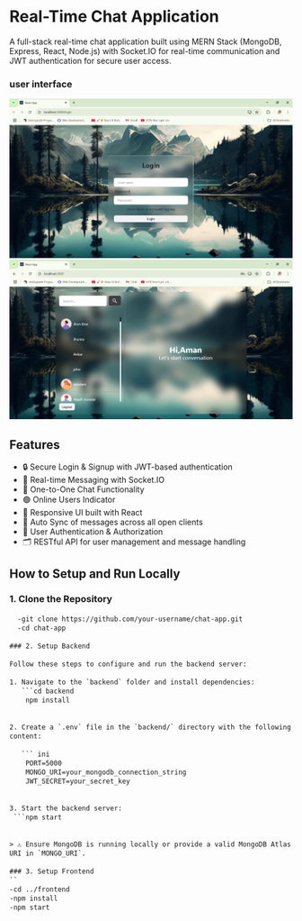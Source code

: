 # Real-Time Chat Application

A full-stack real-time chat application built using MERN Stack (MongoDB, Express, React, Node.js) with Socket.IO for real-time communication and JWT authentication for secure user access.
### user interface
![Sign Up Page](./frontend/assets/landing-page.png)
![Chat Page](./frontend/assets/chat-page.png)


## Features
- 🔒 Secure Login & Signup with JWT-based authentication
- 💬 Real-time Messaging with Socket.IO
- 👥 One-to-One Chat Functionality
- 🟢 Online Users Indicator
- 🎨 Responsive UI built with React
- 🔄 Auto Sync of messages across all open clients
- 🧾 User Authentication & Authorization
- 🗂️ RESTful API for user management and message handling

## How to Setup and Run Locally

 ### 1. Clone the Repository
```
  -git clone https://github.com/your-username/chat-app.git
  -cd chat-app 

### 2. Setup Backend

Follow these steps to configure and run the backend server:

1. Navigate to the `backend` folder and install dependencies:
   ```cd backend
    npm install
 

2. Create a `.env` file in the `backend/` directory with the following content:

   ``` ini
    PORT=5000
    MONGO_URI=your_mongodb_connection_string
    JWT_SECRET=your_secret_key
    

3. Start the backend server:
 ```npm start


> ⚠️ Ensure MongoDB is running locally or provide a valid MongoDB Atlas URI in `MONGO_URI`.

### 3. Setup Frontend
``
-cd ../frontend
-npm install
-npm start


